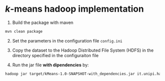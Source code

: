 # _k_-means hadoop implementation

1. Build the package with maven

```bash
mvn clean package
```

2. Set the parameters in the configuration file `config.ini`

3. Copy the dataset to the Hadoop Distributed File System (HDFS) in the directory specified in the configuraiton file

4. Run the jar file **with dipendencies** by:

```bash
hadoop jar target/kMeans-1.0-SNAPSHOT-with_dependencies.jar it.unipi.hadoop.kMeans
```

